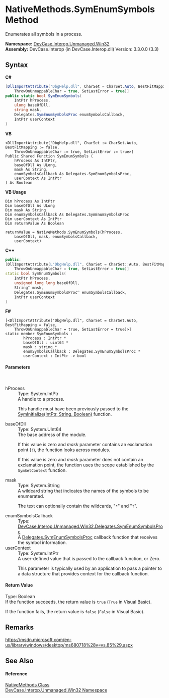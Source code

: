 # NativeMethods.SymEnumSymbols Method 
 

Enumerates all symbols in a process.

**Namespace:**&nbsp;<a href="N_DevCase_Interop_Unmanaged_Win32">DevCase.Interop.Unmanaged.Win32</a><br />**Assembly:**&nbsp;DevCase.Interop (in DevCase.Interop.dll) Version: 3.3.0.0 (3.3)

## Syntax

**C#**<br />
``` C#
[DllImportAttribute("DbgHelp.dll", CharSet = CharSet.Auto, BestFitMapping = false, 
	ThrowOnUnmappableChar = true, SetLastError = true)]
public static bool SymEnumSymbols(
	IntPtr hProcess,
	ulong baseOfDll,
	string mask,
	Delegates.SymEnumSymbolsProc enumSymbolsCallback,
	IntPtr userContext
)
```

**VB**<br />
``` VB
<DllImportAttribute("DbgHelp.dll", CharSet := CharSet.Auto, BestFitMapping := false, 
	ThrowOnUnmappableChar := true, SetLastError := true>]
Public Shared Function SymEnumSymbols ( 
	hProcess As IntPtr,
	baseOfDll As ULong,
	mask As String,
	enumSymbolsCallback As Delegates.SymEnumSymbolsProc,
	userContext As IntPtr
) As Boolean
```

**VB Usage**<br />
``` VB Usage
Dim hProcess As IntPtr
Dim baseOfDll As ULong
Dim mask As String
Dim enumSymbolsCallback As Delegates.SymEnumSymbolsProc
Dim userContext As IntPtr
Dim returnValue As Boolean

returnValue = NativeMethods.SymEnumSymbols(hProcess, 
	baseOfDll, mask, enumSymbolsCallback, 
	userContext)
```

**C++**<br />
``` C++
public:
[DllImportAttribute(L"DbgHelp.dll", CharSet = CharSet::Auto, BestFitMapping = false, 
	ThrowOnUnmappableChar = true, SetLastError = true)]
static bool SymEnumSymbols(
	IntPtr hProcess, 
	unsigned long long baseOfDll, 
	String^ mask, 
	Delegates.SymEnumSymbolsProc^ enumSymbolsCallback, 
	IntPtr userContext
)
```

**F#**<br />
``` F#
[<DllImportAttribute("DbgHelp.dll", CharSet = CharSet.Auto, BestFitMapping = false, 
	ThrowOnUnmappableChar = true, SetLastError = true)>]
static member SymEnumSymbols : 
        hProcess : IntPtr * 
        baseOfDll : uint64 * 
        mask : string * 
        enumSymbolsCallback : Delegates.SymEnumSymbolsProc * 
        userContext : IntPtr -> bool 

```


#### Parameters
&nbsp;<dl><dt>hProcess</dt><dd>Type: System.IntPtr<br />A handle to a process. 

 This handle must have been previously passed to the <a href="M_DevCase_Interop_Unmanaged_Win32_NativeMethods_SymInitialize">SymInitialize(IntPtr, String, Boolean)</a> function.</dd><dt>baseOfDll</dt><dd>Type: System.UInt64<br />The base address of the module. 

 If this value is zero and *mask* parameter contains an exclamation point (`!`), the function looks across modules. 

 If this value is zero and *mask* parameter does not contain an exclamation point, the function uses the scope established by the `SymSetContext` function.</dd><dt>mask</dt><dd>Type: System.String<br />A wildcard string that indicates the names of the symbols to be enumerated. 

 The text can optionally contain the wildcards, "`*`" and "`?`".</dd><dt>enumSymbolsCallback</dt><dd>Type: <a href="T_DevCase_Interop_Unmanaged_Win32_Delegates_SymEnumSymbolsProc">DevCase.Interop.Unmanaged.Win32.Delegates.SymEnumSymbolsProc</a><br />A <a href="T_DevCase_Interop_Unmanaged_Win32_Delegates_SymEnumSymbolsProc">Delegates.SymEnumSymbolsProc</a> callback function that receives the symbol information.</dd><dt>userContext</dt><dd>Type: System.IntPtr<br />A user-defined value that is passed to the callback function, or Zero. 

 This parameter is typically used by an application to pass a pointer to a data structure that provides context for the callback function.</dd></dl>

#### Return Value
Type: Boolean<br />If the function succeeds, the return value is `true` (`True` in Visual Basic). 

 If the function fails, the return value is `false` (`False` in Visual Basic).

## Remarks
<a href="https://msdn.microsoft.com/en-us/library/windows/desktop/ms680718%28v=vs.85%29.aspx" target="_blank">https://msdn.microsoft.com/en-us/library/windows/desktop/ms680718%28v=vs.85%29.aspx</a>

## See Also


#### Reference
<a href="T_DevCase_Interop_Unmanaged_Win32_NativeMethods">NativeMethods Class</a><br /><a href="N_DevCase_Interop_Unmanaged_Win32">DevCase.Interop.Unmanaged.Win32 Namespace</a><br />